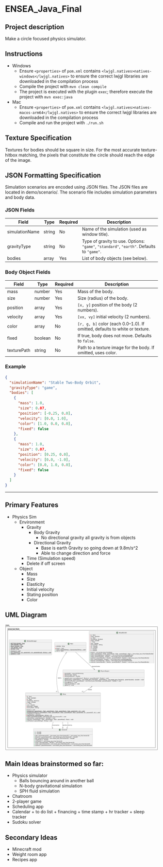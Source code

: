 # ENSEA_Java_Final

## Project description
Make a circle focused physics simulator.

## Instructions
- Windows
    - Ensure `<properties>` of `pom.xml` contains `<lwjgl.natives>natives-windows</lwjgl.natives>` to ensure the correct lwjgl libraries are downloaded in the compilation process
    - Compile the project with `mvn clean compile`
    - The project is executed with the plugin `exec`; therefore execute the project with `mvn exec:java`
- Mac
    - Ensure `<properties>` of `pom.xml` contains `<lwjgl.natives>natives-macos-arm64</lwjgl.natives>` to ensure the correct lwjgl libraries are downloaded in the compilation process
    - Compile and run the project with `./run.sh`

## Texture Specification
Textures for bodies should be square in size. For the most accurate texture-hitbox matching, the pixels that constitute the circle should reach the edge of the image.

## JSON Formatting Specification
Simulation scenarios are encoded using JSON files. The JSON files are located in demo/scenario/. The scenario file includes simulation parameters and body data.

### JSON Fields
| Field           | Type     | Required | Description                                                                 |
|-----------------|----------|----------|-----------------------------------------------------------------------------|
| simulationName  | string   | No       | Name of the simulation (used as window title).                              |
| gravityType     | string   | No       | Type of gravity to use. Options: `"game"`, `"standard"`, `"earth"`. Defaults to `"game"`. |
| bodies          | array    | Yes      | List of body objects (see below).                                           |

### Body Object Fields

| Field        | Type     | Required | Description                                                                 |
|--------------|----------|----------|-----------------------------------------------------------------------------|
| mass         | number   | Yes      | Mass of the body.                                                           |
| size         | number   | Yes      | Size (radius) of the body.                                                  |
| position     | array    | Yes      | `[x, y]` position of the body (2 numbers).                                  |
| velocity     | array    | Yes      | `[vx, vy]` initial velocity (2 numbers).                                    |
| color        | array    | No       | `[r, g, b]` color (each 0.0–1.0). If omitted, defaults to white or texture. |
| fixed        | boolean  | No       | If true, body does not move. Defaults to `false`.                           |
| texturePath  | string   | No       | Path to a texture image for the body. If omitted, uses color.               |

### Example

```json
{
  "simulationName": "Stable Two-Body Orbit",
  "gravityType": "game",
  "bodies": [
    {
      "mass": 1.0,
      "size": 0.07,
      "position": [-0.25, 0.0],
      "velocity": [0.0, 1.0],
      "color": [1.0, 0.0, 0.0],
      "fixed": false
    },
    {
      "mass": 1.0,
      "size": 0.07,
      "position": [0.25, 0.0],
      "velocity": [0.0, -1.0],
      "color": [0.0, 1.0, 0.0],
      "fixed": false
    }
  ]
}
```

---

## Primary Features
- Physics Sim
    - Environment 
        - Gravity
            - Body Gravity
                - No directional gravity all gravity is from objects
            - Directional Gravity 
                - Base is earth Gravity so going down at 9.8m/s^2
                - Able to change direction and force
        - Time (Simulation speed)
        - Delete if off screen
    - Object
        - Mass
        - Size
        - Elasticity
        - Initial velocity
        - Stating position
        - Color

## UML Diagram
![UML Diagram](demo/diagram/uml-diagram.png?raw=true&v=17d8234)

## Main Ideas brainstormed so far:
- Physics simulator
	- Balls bouncing around in another ball
	- N-body gravitational simulation
	- SPH fluid simulation 
- Chatroom
- 2-player game
- Scheduling app
- Calendar + to do list + financing + time stamp + hr tracker + sleep tracker 
- Sudoku solver

## Secondary Ideas
- Minecraft mod
- Weight room app
- Recipes app
